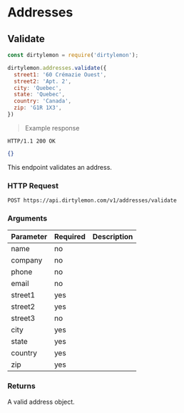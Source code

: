# Addresses

## Validate

```js
const dirtylemon = require('dirtylemon');

dirtylemon.addresses.validate({
  street1: '60 Crémazie Ouest',
  street2: 'Apt. 2',
  city: 'Quebec',
  state: 'Quebec',
  country: 'Canada',
  zip: 'G1R 1X3',
})
```

> Example response

```http
HTTP/1.1 200 OK
```

```json
{}
```

This endpoint validates an address.

### HTTP Request

`POST https://api.dirtylemon.com/v1/addresses/validate`

### Arguments

| Parameter | Required | Description |
| --------- | -------- | ------------|
| name | no | |
| company | no | |
| phone | no | |
| email | no | |
| street1 | yes | |
| street2 | yes | |
| street3 | no | |
| city | yes | |
| state | yes | |
| country | yes | |
| zip | yes | |

### Returns

A valid address object.
